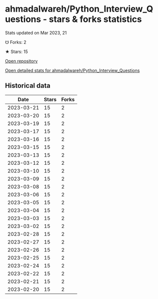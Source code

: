 # ahmadalwareh/Python_Interview_Questions - stars & forks statistics

Stats updated on Mar 2023, 21

☋ Forks: 2

★ Stars: 15

[Open repository](https://github.com/ahmadalwareh/Python_Interview_Questions)

[Open detailed stats for ahmadalwareh/Python_Interview_Questions](https://reviewgithub.com/rep/ahmadalwareh/Python_Interview_Questions)

## Historical data
| Date | Stars | Forks |
|------|-------|-------|
| 2023-03-21 | 15 | 2 | 
| 2023-03-20 | 15 | 2 | 
| 2023-03-19 | 15 | 2 | 
| 2023-03-17 | 15 | 2 | 
| 2023-03-16 | 15 | 2 | 
| 2023-03-15 | 15 | 2 | 
| 2023-03-13 | 15 | 2 | 
| 2023-03-12 | 15 | 2 | 
| 2023-03-10 | 15 | 2 | 
| 2023-03-09 | 15 | 2 | 
| 2023-03-08 | 15 | 2 | 
| 2023-03-06 | 15 | 2 | 
| 2023-03-05 | 15 | 2 | 
| 2023-03-04 | 15 | 2 | 
| 2023-03-03 | 15 | 2 | 
| 2023-03-02 | 15 | 2 | 
| 2023-02-28 | 15 | 2 | 
| 2023-02-27 | 15 | 2 | 
| 2023-02-26 | 15 | 2 | 
| 2023-02-25 | 15 | 2 | 
| 2023-02-24 | 15 | 2 | 
| 2023-02-22 | 15 | 2 | 
| 2023-02-21 | 15 | 2 | 
| 2023-02-20 | 15 | 2 | 


